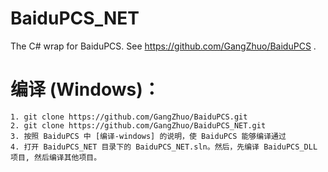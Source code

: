 # BaiduPCS_NET
The C# wrap for BaiduPCS. See https://github.com/GangZhuo/BaiduPCS .

# 编译 (Windows)：
    1. git clone https://github.com/GangZhuo/BaiduPCS.git
    2. git clone https://github.com/GangZhuo/BaiduPCS_NET.git
    3. 按照 BaiduPCS 中 [编译-windows] 的说明，使 BaiduPCS 能够编译通过
    4. 打开 BaiduPCS_NET 目录下的 BaiduPCS_NET.sln。然后，先编译 BaiduPCS_DLL 项目, 然后编译其他项目。


[编译-windows]:   https://github.com/GangZhuo/BaiduPCS/blob/master/README.md#编译-windows
